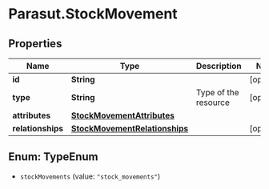 # Parasut.StockMovement

## Properties
Name | Type | Description | Notes
------------ | ------------- | ------------- | -------------
**id** | **String** |  | [optional] 
**type** | **String** | Type of the resource | [optional] 
**attributes** | [**StockMovementAttributes**](StockMovementAttributes.md) |  | 
**relationships** | [**StockMovementRelationships**](StockMovementRelationships.md) |  | [optional] 


<a name="TypeEnum"></a>
## Enum: TypeEnum


* `stockMovements` (value: `"stock_movements"`)




